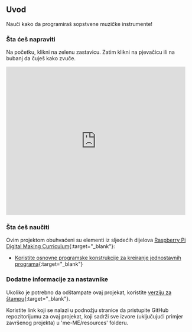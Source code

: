 ## Uvod

Nauči kako da programiraš sopstvene muzičke instrumente!

### Šta ćeš napraviti

Na početku, klikni na zelenu zastavicu. Zatim klikni na pjevačicu ili na bubanj da čuješ kako zvuče.

<div class="scratch-preview">
  <iframe allowtransparency="true" width="485" height="402" src="https://scratch.mit.edu/projects/embed/239678206/?autostart=false" frameborder="0"></iframe>
</div>

### Šta ćeš naučiti

Ovim projektom obuhvaćeni su elementi iz sljedećih dijelova [Raspberry Pi Digital Making Curriculum](https://rpf.io/curriculum){:target="_blank"}:

+ [Koristite osnovne programske konstrukcije za kreiranje jednostavnih programa](https://www.raspberrypi.org/curriculum/programming/creator){:target="_blank"}

### Dodatne informacije za nastavnike

Ukoliko je potrebno da odštampate ovaj projekat, koristite [verziju za štampu](https://projects.raspberrypi.org/me-ME/projects/rock-band/print){:target="_blank"}.

Koristite link koji se nalazi u podnožju stranice da pristupite GitHub repozitorijumu za ovaj projekat, koji sadrži sve izvore (uključujući primjer završenog projekta) u 'me-ME/resources' folderu.